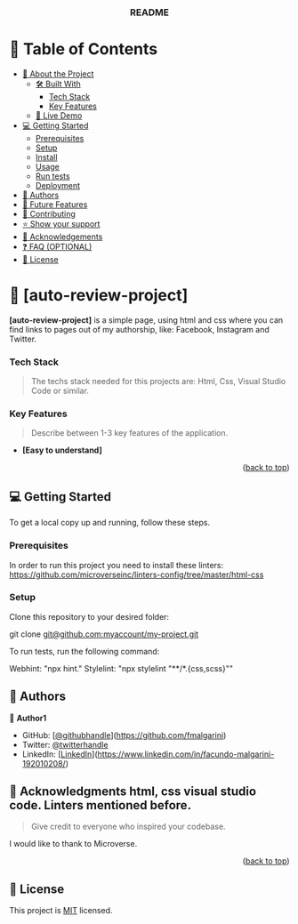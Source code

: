 <a name="readme-top"></a>


<div align="center">
  
  <h3><b>README</b></h3>

</div>

# 📗 Table of Contents

- [📖 About the Project](#about-project)
  - [🛠 Built With](#built-with)
    - [Tech Stack](#tech-stack)
    - [Key Features](#key-features)
  - [🚀 Live Demo](#live-demo)
- [💻 Getting Started](#getting-started)
  - [Prerequisites](#prerequisites)
  - [Setup](#setup)
  - [Install](#install)
  - [Usage](#usage)
  - [Run tests](#run-tests)
  - [Deployment](#deployment)
- [👥 Authors](#authors)
- [🔭 Future Features](#future-features)
- [🤝 Contributing](#contributing)
- [⭐️ Show your support](#support)
- [🙏 Acknowledgements](#acknowledgements)
- [❓ FAQ (OPTIONAL)](#faq)
- [📝 License](#license)



# 📖 [auto-review-project] <a name="about-project"></a>



**[auto-review-project]** is a simple page, using html and css where you can find links to pages out of my authorship, like: Facebook, Instagram and Twitter.



### Tech Stack <a name="tech-stack"></a>

> The techs stack needed for this projects are: Html, Css, Visual Studio Code or similar.

### Key Features <a name="key-features"></a>

> Describe between 1-3 key features of the application.

- **[Easy to understand]**

<p align="right">(<a href="#readme-top">back to top</a>)</p>

## 💻 Getting Started <a name="getting-started"></a>

To get a local copy up and running, follow these steps.

### Prerequisites

In order to run this project you need to install these linters:
https://github.com/microverseinc/linters-config/tree/master/html-css

### Setup

Clone this repository to your desired folder:


  git clone [git@github.com:myaccount/my-project.git](https://github.com/fmalgarini/auto-review-project.git)



To run tests, run the following command:

Webhint: "npx hint."
Stylelint: "npx stylelint "**/*.{css,scss}""

<!-- AUTHORS -->

## 👥 Authors <a name="Facundo Malgarini"></a>


👤 **Author1**

- GitHub: [[@githubhandle](https://github.com/githubhandle)](https://github.com/fmalgarini)
- Twitter: [@twitterhandle](https://twitter.com/malga10)
- LinkedIn: [[LinkedIn](https://linkedin.com/in/linkedinhandle)](https://www.linkedin.com/in/facundo-malgarini-192010208/)



## 🙏 Acknowledgments <a name="acknowledgements">html, css visual studio code. Linters mentioned before.</a>

> Give credit to everyone who inspired your codebase.

I would like to thank to Microverse.

<p align="right">(<a href="#readme-top">back to top</a>)</p>


## 📝 License <a name="license"></a>

This project is [MIT](./LICENSE) licensed.
